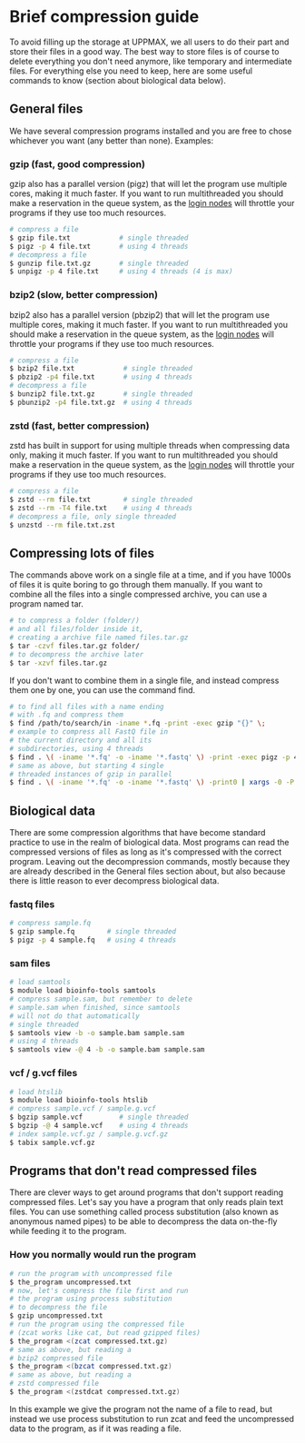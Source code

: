 # Brief compression guide

To avoid filling up the storage at UPPMAX, we all users to do their part and store their files in a good way. The best way to store files is of course to delete everything you don't need anymore, like temporary and intermediate files. For everything else you need to keep, here are some useful commands to know (section about biological data below).

## General files

We have several compression programs installed and you are free to chose whichever you want (any better than none). Examples:

### gzip (fast, good compression)

gzip also has a parallel version (pigz) that will let the program use multiple cores, making it much faster.
If you want to run multithreaded you should make a reservation in the queue system,
as the [login nodes](../cluster_guides/login_node.md) will throttle your programs if they use too much resources.

```bash
# compress a file
$ gzip file.txt            # single threaded
$ pigz -p 4 file.txt       # using 4 threads
# decompress a file
$ gunzip file.txt.gz       # single threaded
$ unpigz -p 4 file.txt     # using 4 threads (4 is max)
```

### bzip2 (slow, better compression)

bzip2 also has a parallel version (pbzip2) that will let the program use multiple cores, making it much faster.
If you want to run multithreaded you should make a reservation in the queue system,
as the [login nodes](../cluster_guides/login_node.md) will throttle your programs if they use too much resources.

```bash
# compress a file
$ bzip2 file.txt            # single threaded
$ pbzip2 -p4 file.txt       # using 4 threads
# decompress a file
$ bunzip2 file.txt.gz       # single threaded
$ pbunzip2 -p4 file.txt.gz  # using 4 threads
```

### zstd (fast, better compression)

zstd has built in support for using multiple threads when compressing data only, making it much faster.
If you want to run multithreaded you should make a reservation in the queue system,
as the [login nodes](../cluster_guides/login_node.md) will throttle your programs if they use too much resources.

```bash
# compress a file
$ zstd --rm file.txt        # single threaded
$ zstd --rm -T4 file.txt    # using 4 threads
# decompress a file, only single threaded
$ unzstd --rm file.txt.zst
```

## Compressing lots of files

The commands above work on a single file at a time, and if you have 1000s of files it is quite boring to go through them manually. If you want to combine all the files into a single compressed archive, you can use a program named tar.

```bash
# to compress a folder (folder/)
# and all files/folder inside it,
# creating a archive file named files.tar.gz
$ tar -czvf files.tar.gz folder/
# to decompress the archive later
$ tar -xzvf files.tar.gz
```

If you don't want to combine them in a single file, and instead compress them one by one, you can use the command find.

```bash
# to find all files with a name ending
# with .fq and compress them
$ find /path/to/search/in -iname *.fq -print -exec gzip "{}" \;
# example to compress all FastQ file in
# the current directory and all its
# subdirectories, using 4 threads
$ find . \( -iname '*.fq' -o -iname '*.fastq' \) -print -exec pigz -p 4 "{}" \;
# same as above, but starting 4 single
# threaded instances of gzip in parallel
$ find . \( -iname '*.fq' -o -iname '*.fastq' \) -print0 | xargs -0 -P 4 gzip
```

## Biological data

There are some compression algorithms that have become standard practice to use in the realm of biological data. Most programs can read the compressed versions of files as long as it's compressed with the correct program. Leaving out the decompression commands, mostly because they are already described in the General files section about, but also because there is little reason to ever decompress biological data.

### fastq files

```bash
# compress sample.fq
$ gzip sample.fq        # single threaded
$ pigz -p 4 sample.fq   # using 4 threads
```

### sam files

```bash
# load samtools
$ module load bioinfo-tools samtools
# compress sample.sam, but remember to delete
# sample.sam when finished, since samtools
# will not do that automatically
# single threaded
$ samtools view -b -o sample.bam sample.sam
# using 4 threads
$ samtools view -@ 4 -b -o sample.bam sample.sam
```

### vcf / g.vcf files

```bash
# load htslib
$ module load bioinfo-tools htslib
# compress sample.vcf / sample.g.vcf
$ bgzip sample.vcf         # single threaded
$ bgzip -@ 4 sample.vcf    # using 4 threads
# index sample.vcf.gz / sample.g.vcf.gz
$ tabix sample.vcf.gz
```

## Programs that don't read compressed files

There are clever ways to get around programs that don't support reading compressed files. Let's say you have a program that only reads plain text files. You can use something called process substitution (also known as anonymous named pipes) to be able to decompress the data on-the-fly while feeding it to the program.

### How you normally would run the program

```bash
# run the program with uncompressed file
$ the_program uncompressed.txt
# now, let's compress the file first and run
# the program using process substitution
# to decompress the file
$ gzip uncompressed.txt
# run the program using the compressed file
# (zcat works like cat, but read gzipped files)
$ the_program <(zcat compressed.txt.gz)
# same as above, but reading a
# bzip2 compressed file
$ the_program <(bzcat compressed.txt.gz)
# same as above, but reading a
# zstd compressed file
$ the_program <(zstdcat compressed.txt.gz)
```

In this example we give the program not the name of a file to read, but instead we use process substitution to run zcat and feed the uncompressed data to the program, as if it was reading a file.
